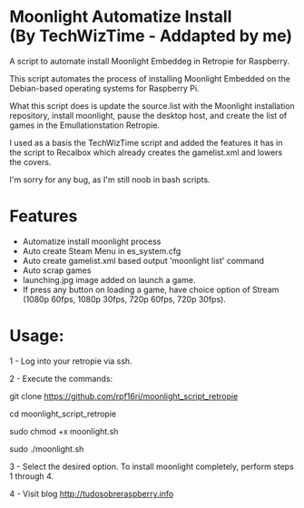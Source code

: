 # Moonlight Automatize Install <br>(By TechWizTime - Addapted by me)

A script to automate install Moonlight Embeddeg in Retropie for Raspberry.

This script automates the process of installing Moonlight Embedded on the Debian-based operating systems for Raspberry Pi.

What this script does is update the source.list with the Moonlight installation repository, install moonlight, pause the desktop host, and create the list of games in the Emullationstation Retropie.

I used as a basis the TechWizTime script and added the features it has in the script to Recalbox which already creates the gamelist.xml and lowers the covers.

I'm sorry for any bug, as I'm still noob in bash scripts.

# Features
- Automatize install moonlight process
- Auto create Steam Menu in es_system.cfg
- Auto create gamelist.xml based output 'moonlight list' command
- Auto scrap games
- launching.jpg image added on launch a game.
- If press any button on loading a game, have choice option of Stream (1080p 60fps, 1080p 30fps, 720p 60fps, 720p 30fps).

# Usage: 

1 - Log into your retropie via ssh.<br>

2 - Execute the commands:

git clone https://github.com/rpf16rj/moonlight_script_retropie

cd moonlight_script_retropie

sudo chmod +x moonlight.sh

sudo ./moonlight.sh

3 - Select the desired option. To install moonlight completely, perform steps 1 through 4.

4 - Visit blog http://tudosobreraspberry.info
